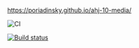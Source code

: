 https://poriadinsky.github.io/ahj-10-media/

![CI](https://github.com/Poriadinsky/ajs-1/actions/workflows/web.yml/badge.svg)

[![Build status](https://ci.appveyor.com/api/projects/status/94quw98r5p8415r2?svg=true)](https://ci.appveyor.com/project/Poriadinsky/ahj-10-media)